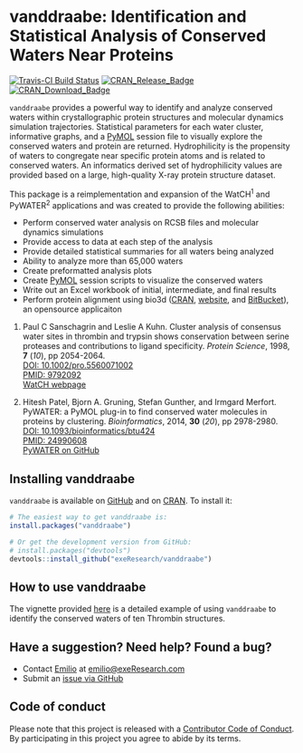
<!-- README.md is generated from README.Rmd. Please edit that file -->

# vanddraabe: Identification and Statistical Analysis of Conserved Waters Near Proteins

[![Travis-CI Build
Status](https://travis-ci.org/exeResearch/vanddraabe.svg?branch=master)](https://travis-ci.org/exeResearch/vanddraabe)
[![CRAN\_Release\_Badge](http://www.r-pkg.org/badges/version-ago/vanddraabe)](https://CRAN.R-project.org/package=vanddraabe)
[![CRAN\_Download\_Badge](http://cranlogs.r-pkg.org/badges/vanddraabe)](https://CRAN.R-project.org/package=vanddraabe)

`vanddraabe` provides a powerful way to identify and analyze conserved
waters within crystallographic protein structures and molecular dynamics
simulation trajectories. Statistical parameters for each water cluster,
informative graphs, and a [PyMOL](http://www.pymol.org) session file to
visually explore the conserved waters and protein are returned.
Hydrophilicity is the propensity of waters to congregate near specific
protein atoms and is related to conserved waters. An informatics derived
set of hydrophilicity values are provided based on a large, high-quality
X-ray protein structure dataset.

This package is a reimplementation and expansion of the
WatCH<sup>1</sup> and PyWATER<sup>2</sup> applications and was created
to provide the following abilities:

  - Perform conserved water analysis on RCSB files and molecular
    dynamics simulations
  - Provide access to data at each step of the analysis
  - Provide detailed statistical summaries for all waters being analyzed
  - Ability to analyze more than 65,000 waters
  - Create preformatted analysis plots
  - Create [PyMOL](http://www.pymol.org) session scripts to visualize
    the conserved waters
  - Write out an Excel workbook of initial, intermediate, and final
    results
  - Perform protein alignment using bio3d
    ([CRAN](https://cran.r-project.org/package=bio3d),
    [website](http://thegrantlab.org/bio3d/), and
    [BitBucket](https://bitbucket.org/Grantlab/bio3d)), an opensource
    applicaiton

<!-- end list -->

1.  Paul C Sanschagrin and Leslie A Kuhn. Cluster analysis of consensus
    water sites in thrombin and trypsin shows conservation between
    serine proteases and contributions to ligand specificity. *Protein
    Science*, 1998, **7** (*10*), pp
    2054-2064.  
    [DOI: 10.1002/pro.5560071002](http://doi.org/10.1002/pro.5560071002)  
    [PMID: 9792092](http://www.ncbi.nlm.nih.gov/pubmed/9792092)  
    [WatCH
    webpage](http://www.kuhnlab.bmb.msu.edu/software/watch/index.html)

2.  Hitesh Patel, Bjorn A. Gruning, Stefan Gunther, and Irmgard Merfort.
    PyWATER: a PyMOL plug-in to find conserved water molecules in
    proteins by clustering. *Bioinformatics*, 2014, **30** (*20*), pp
    2978-2980.  
    [DOI: 10.1093/bioinformatics/btu424](http://doi.org/10.1093/bioinformatics/btu424)  
    [PMID: 24990608](http://www.ncbi.nlm.nih.gov/pubmed/24990608)  
    [PyWATER on
    GitHub](https://github.com/hiteshpatel379/PyWATER/blob/master/README.rst)

## Installing vanddraabe

`vanddraabe` is available on
[GitHub](https://github.com/exeResearch/vanddraabe) and on
[CRAN](https://cran.r-project.org/package=vanddraabe). To install it:

``` r
# The easiest way to get vanddraabe is:
install.packages("vanddraabe")

# Or get the development version from GitHub:
# install.packages("devtools")
devtools::install_github("exeResearch/vanddraabe")
```

## How to use vanddraabe

The vignette provided [here](http://www.exeresearch.com/vanddraabe.html)
is a detailed example of using `vanddraabe` to identify the conserved
waters of ten Thrombin structures.

## Have a suggestion? Need help? Found a bug?

  - Contact [Emilio](https://github.com/emilioxavier) at
    <emilio@exeResearch.com>
  - Submit an [issue via
    GitHub](https://github.com/exeResearch/vanddraabe/issues)

## Code of conduct

Please note that this project is released with a [Contributor Code of
Conduct](https://github.com/exeResearch/vanddraabe/blob/master/CONDUCT.md).
By participating in this project you agree to abide by its terms.

